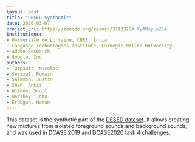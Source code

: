 ```yaml
---
layout: post
title: "DESED Synthetic"
date: 2020-03-07
project_url: https://zenodo.org/record/3713328#.XyAMoy-w2L4
institutions:
- Université de Lorraine, CNRS, Inria
- Language Technologies Institute, Carnegie Mellon University
- Adobe Research
- Google, Inc
authors: 
- Turpault, Nicolas
- Serizel, Romain
- Salamon, Justin
- Shah, Ankit
- Wisdom, Scott
- Hershey, John
- Erdogan, Hakan
---
```

 
This dataset is the synthetic part of the [DESED dataset](https://project.inria.fr/desed/). It allows creating new mixtures from isolated foreground sounds and background sounds, and was used in DCASE 2019 and DCASE2020 task 4 challenges.
